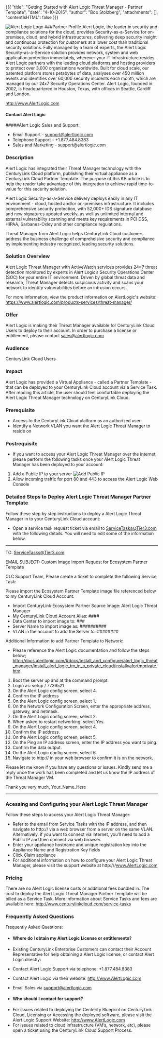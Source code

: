 {{{
  "title": "Getting Started with Alert Logic Threat Manager - Partner Template",
  "date": "4-10-2015",
  "author": "Bob Stolzberg",
  "attachments": [],
  "contentIsHTML": false
}}}

![Alert Logic Logo](http://www.ingaa.org/File.aspx?id=21717)
###Partner Profile
Alert Logic, the leader in security and compliance solutions for the cloud, provides Security-as-a-Service for on-premises, cloud, and hybrid infrastructures, delivering deep security insight and continuous protection for customers at a lower cost than traditional security solutions. Fully managed by a team of experts, the Alert Logic Security-as-a-Service solution provides network, system and web application protection immediately, wherever your IT infrastructure resides. Alert Logic partners with the leading cloud platforms and hosting providers to protect over 3,000 organizations worldwide. Built for cloud scale, our patented platform stores petabytes of data, analyses over 450 million events and identifies over 60,000 security incidents each month, which are managed by our 24x7 Security Operations Center. Alert Logic, founded in 2002, is headquartered in Houston, Texas, with offices in Seattle, Cardiff and London. 

http://www.AlertLogic.com

#### Contact Alert Logic
#####Alert Logic Sales and Support:
- Email Support - support@alertlogic.com
- Telephone Support - +1.877.484.8383
- Sales and Marketing - support@alertlogic.com

### Description
Alert Logic has integrated their Threat Manager technology with the CenturyLink Cloud platform, publishing their virtual appliance as a CenturyLink Cloud Partner Template.  The purpose of this KB article is to help the reader take advantage of this integration to achieve rapid time-to-value for this security solution.

Alert Logic Security-as-a-Service delivery deploys easily in any IT environment - cloud, hosted and/or on-premises infrastructure.  It includes comprehensive security protection, with 52,000+ IDS signature database and new signatures updated weekly, as well as unlimited internal and external vulnerability scanning and meets key requirements in PCI DSS, HIPAA, Sarbanes-Oxley and other compliance regulations.

Threat Manager from Alert Logic helps CenturyLink Cloud customers address the business challenge of compreheisive security and compliance by implementing industry recognized, leading security solutions.

### Solution Overview
Alert Logic Threat Manager with ActiveWatch services provides 24×7 threat detection monitored by experts in Alert Logic’s Security Operations Center (SOC) for your entire IT environment. Driven by global threat data and research, Threat Manager detects suspicious activity and scans your network to identify vulnerabilities before an intrusion occurs.

For more information, view the product information on AlertLogic's website: https://www.alertlogic.com/products-services/threat-manager/

### Offer
Alert Logic is making their Threat Manager available for CenturyLink Cloud Users to deploy to their account.  In order to purchase a license or entitlement, please contact sales@alertlogic.com

### Audience
CenturyLink Cloud Users

### Impact
Alert Logic has provided a Virtual Appliance - called a Partner Template - that can be deployed to your CenturyLink Cloud account via a Service Task.  After reading this article, the user should feel comfortable deploying the Alert Logic Threat Manager technology on CenturyLink Cloud.  

### Prerequisite
- Access to the CenturyLink Cloud platform as an authorized user.
- Identify a Network VLAN you want the Alert Logic Threat Manager to reside on

### Postrequisite
- If you want to access your Alert Logic Threat Manager over the internet, please perform the following tasks once your Alert Logic Threat Manager has been deployed to your account:

1. Add a Public IP to your server
![Add Public IP](https://t3n.zendesk.com/attachments/token/kObGC9P2IjP1ate0NexwFNiXz/?name=ip.jpg)
2. Allow incoming traffic for port 80 and 443 to access the Alert Logic Web Console

### Detailed Steps to Deploy Alert Logic Threat Manager Partner Template
Follow these step by step instructions to deploy a Alert Logic Threat Manager in to your CenturyLink Cloud account:  

- Open a service task request ticket via email to ServiceTasks@Tier3.com with the following details.  You will need to edit some of the information below.

----
TO: ServiceTasks@Tier3.com

EMAIL SUBJECT:   Custom Image Import Request for Ecosystem Partner Template
    
CLC Support Team,
Please create a ticket to complete the following Service Task:

Please import the Ecosystem Partner Template image file referenced below to my CenturyLink Cloud Account:
- Import CenturyLink Ecosystem Partner Source Image: Alert Logic Threat Manager
- My CenturyLink Cloud Account Alias: ####
- Data Center to import image to: ###
- Server Name to import image as: ##########
- VLAN in the account to add the Server to: ########

Additional Information to add Partner Template to Network:
- Please reference the Alert Logic documentation and follow the steps below; http://docs.alertlogic.com/#docs/install_and_configure/alert_logic_threat_manager/install_alert_logic_tm_in_a_private_cloud/installvafortmprivate.htm

1. Boot the server up and at the command prompt:
2. Login as:  setup / 7739521
3. On the Alert Logic config screen, select 4.
4. Confirm the IP address
5. On the Alert Logic config screen, select 1.
6. On the Network Configuration Screen, enter the appropriate address, gateway, and netmask.
7. On the Alert Logic config screen, select 2.
8. When asked to restart networking, select Yes.
9. On the Alert Logic config screen, select 4.
10. Confirm the IP address.
11. On the Alert Logic config screen, select 5.
12. On the Ping an IP address screen, enter the IP address you want to ping.
13. Confirm the data output.
14. On the Alert Logic config screen, select 6.
15. Navigate to http://<YOURVIRTUALAPPLIANCEIPADDRESS> in your web browser to confirm it is on the network.

Please let me know if you have any questions or issues. Kindly send me a reply once the work has been completed and let us know the IP address of the Threat Manager VM.

Thank you very much, Your_Name_Here

-----

### Acessing and Configuring your Alert Logic Threat Manager
Follow these steps to access your Alert Logic Threat Manager:

- Refer to the email from Service Tasks with the IP address, and then navigate to http://<YOURTHREATMANAGERIPADDRESS> via a web browser from a server on the same VLAN. Alternatively, if you want to connect via internet, you'll need to add a Public IP and then connect via web browser.
- Enter your appliance hostname and unique registration key into the Appliance Name and Registration Key fields
- Click Claim appliance
- For additional information on how to configure your Alert Logic Threat Manager, please visit the support website at http:///www.AlertLogic.com

### Pricing
There are no Alert Logic license costs or additional fees bundled in. The cost to deploy the Alert Logic Threat Manager Partner Template will be billed as a Service Task. More information about Service Tasks and fees are available here: http://www.centurylinkcloud.com/service-tasks

### Frequently Asked Questions
Frequently Asked Questions:
- #### Where do I obtain my Alert Logic License or entitlements?
- Existing CenturyLink Enterprise Customers can contact their Account Representative for help obtaining a Alert Logic license, or contact Alert Logic directly: 
-   Contact Alert Logic Support via telephone: +1.877.484.8383
-   Contact Alert Logic via their website: http://www.AlertLogic.com
-   Email Sales via support@alertlogic.com

- #### Who should I contact for support?
* For issues related to deploying the Centerity Blueprint on CenturyLink Cloud, Licensing or Accessing the deployed software, please visit the Alert Logic Support Website: http://www.AlertLogic.com
* For issues related to cloud infrastructure (VM’s, network, etc), please open a ticket using the CenturyLink Cloud Support Process.